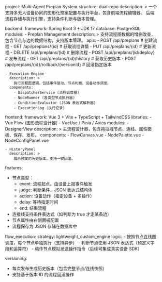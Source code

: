 project: Multi-Agent Preplan System
structure: dual-repo
description: >
  一个支持多无人设备协同的图形化预案配置与执行平台，包含前端流程编辑器、
  后端流程存储与执行引擎，支持条件判断与版本管理。

backend:
  framework: Spring Boot 3 + JDK 17
  database: PostgreSQL
  modules:
    - Preplan Management
      description: >
        支持流程图数据的增删改查，包含节点与边的数据结构，支持版本管理。
      apis:
        - POST /api/preplans               # 创建流程
        - GET /api/preplans/{id}          # 获取流程详情
        - PUT /api/preplans/{id}          # 更新流程
        - DELETE /api/preplans/{id}       # 删除流程
        - POST /api/preplans/{id/deploy}  # 发布流程
        - GET /api/preplans/{id}/history  # 获取历史版本
        - POST /api/preplans/{id}/rollback/{versionId} # 回滚指定版本

    - Execution Engine
      description: >
        执行流程图逻辑，包括事件驱动、节点判断、设备动作调度。
      components:
        - DispatcherService (流程调度器)
        - NodeRunner (各类型节点执行器)
        - ConditionEvaluator (JSON 表达式解析器)
        - ExecutionLog (执行记录)

frontend:
  framework: Vue 3 + Vite + TypeScript + TailwindCSS
  libraries:
    - Vue Flow (图形流程设计器)
    - VueUse / Pinia / Axios
  modules:
    - DesignerView
      description: >
        主流程设计器，包含拖拉拽节点、连线、属性面板、保存、发布。
      components:
        - FlowCanvas.vue
        - NodePalette.vue
        - NodeConfigPanel.vue

    - HistoryPanel
      description: >
        展示预案的历史版本，支持一键回滚。

features:
  - 节点类型：
    - event: 流程起点，由设备上报事件触发
    - judge: 判断条件，JSON 表达式结构体
    - action: 设备动作（指定设备 + 多操作）
    - delay: 等待指定时间
    - end: 结束流程
  - 连接线支持条件表达式（如判断为 true 才走某条边）
  - 节点属性由右侧面板配置
  - 流程保存为 JSON 存储在数据库中

flow_execution:
  strategy: lightweight_custom_engine
  logic:
    - 按照节点连线图调度，每个节点单独执行（支持异步）
    - 判断节点使用 JSON 表达式（预定义字段和运算符）
    - 动作节点模拟发送操作指令（后续可集成真实设备 SDK）

versioning:
  - 每次发布生成历史版本（包含完整节点/连线快照）
  - 支持基于版本 ID 的流程回滚操作